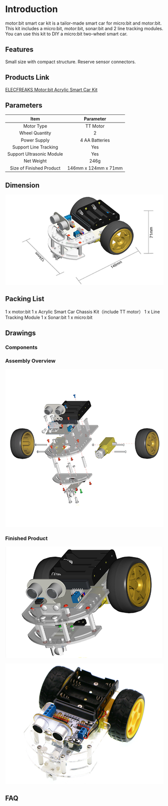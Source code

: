 # Introduction


motor:bit smart car kit is a tailor-made smart car for micro:bit and motor:bit. This kit includes a micro:bit, motor:bit, sonar:bit and 2 line tracking modules. You can use this kit to DIY a micro:bit two-wheel smart car.


## Features

 Small size with compact structure.
 Reserve sensor connectors.

## Products Link

[ELECFREAKS Motor:bit Acrylic Smart Car Kit](https://www.elecfreaks.com/motor-bit-acrylic-smart-car-kit.html)

## Parameters


Item |Parameter
:-:|:-:
Motor Type|TT Motor
Wheel Quantity|2
Power Supply|4 AA Batteries
Support Line Tracking|Yes
Support Ultrasonic Module|Yes
Net Weight|246g
Size of Finished Product|146mm x 124mm x 71mm


## Dimension

![](./images/vehvUKJ.jpg)


## Packing List

 1 x motor:bit
 1 x Acrylic Smart Car Chassis Kit（include TT motor）
 1 x Line Tracking Module
 1 x Sonar:bit
 1 x micro:bit


## Drawings

### Components

### Assembly Overview

![](./images/yeShOQZ.jpg)

### Finished Product

![](./images/jfltEih.jpg)

![](./images/AuBmsFz.jpg)




## FAQ
